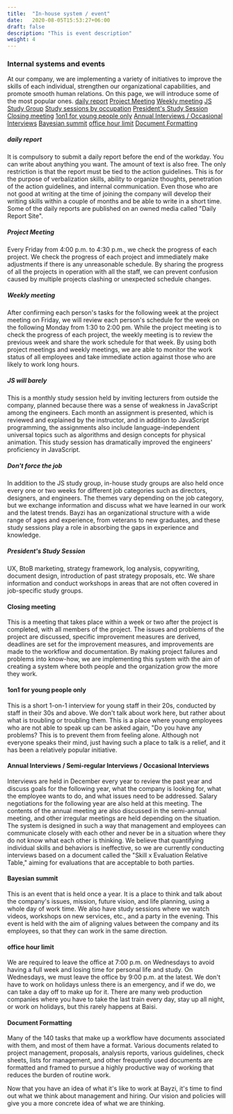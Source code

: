 ```yaml
---
title:  "In-house system / event"
date:   2020-08-05T15:53:27+06:00
draft: false
description: "This is event description"
weight: 4
---
```

<!--:::image type="content" source="../8things/1.jpg" alt-text="image":::-->
### Internal systems and events
At our company, we are implementing a variety of initiatives to improve the skills of each individual, strengthen our organizational capabilities, and promote smooth human relations. On this page, we will introduce some of the most popular ones.
[daily report](#sectionBlock1)
[Project Meeting](/#sectionBlock2)
[Weekly meeting](#sectionBlock3)
[JS Study Group](#sectionBlock4)
[Study sessions by occupation](#sectionBlock5)
[President's Study Session](#sectionBlock6)
[Closing meeting](/#sectionBlock7)
[1on1 for young people only](#sectionBlock8)
[Annual Interviews / Occasional Interviews](#sectionBlock9)
[Bayesian summit](#sectionBlock10)
[office hour limit](#sectionBlock11)
[Document Formatting](#sectionBlock12)

##### <a id="sectionBlock1"></a> daily report
It is compulsory to submit a daily report before the end of the workday. You can write about anything you want. The amount of text is also free. The only restriction is that the report must be tied to the action guidelines. This is for the purpose of verbalization skills, ability to organize thoughts, penetration of the action guidelines, and internal communication. Even those who are not good at writing at the time of joining the company will develop their writing skills within a couple of months and be able to write in a short time. Some of the daily reports are published on an owned media called "Daily Report Site".

##### <a id="sectionBlock2"></a>Project Meeting
Every Friday from 4:00 p.m. to 4:30 p.m., we check the progress of each project. We check the progress of each project and immediately make adjustments if there is any unreasonable schedule. By sharing the progress of all the projects in operation with all the staff, we can prevent confusion caused by multiple projects clashing or unexpected schedule changes.

##### <a id="sectionBlock3"></a>Weekly meeting
After confirming each person's tasks for the following week at the project meeting on Friday, we will review each person's schedule for the week on the following Monday from 1:30 to 2:00 pm. While the project meeting is to check the progress of each project, the weekly meeting is to review the previous week and share the work schedule for that week. By using both project meetings and weekly meetings, we are able to monitor the work status of all employees and take immediate action against those who are likely to work long hours.

##### <a id="sectionBlock4"></a>JS will barely
This is a monthly study session held by inviting lecturers from outside the company, planned because there was a sense of weakness in JavaScript among the engineers. Each month an assignment is presented, which is reviewed and explained by the instructor, and in addition to JavaScript programming, the assignments also include language-independent universal topics such as algorithms and design concepts for physical animation. This study session has dramatically improved the engineers' proficiency in JavaScript.
##### <a id="sectionBlock5"></a>Don't force the job
In addition to the JS study group, in-house study groups are also held once every one or two weeks for different job categories such as directors, designers, and engineers. The themes vary depending on the job category, but we exchange information and discuss what we have learned in our work and the latest trends. Bayzi has an organizational structure with a wide range of ages and experience, from veterans to new graduates, and these study sessions play a role in absorbing the gaps in experience and knowledge.

##### <a id="sectionBlock6"></a>President's Study Session
UX, BtoB marketing, strategy framework, log analysis, copywriting, document design, introduction of past strategy proposals, etc. We share information and conduct workshops in areas that are not often covered in job-specific study groups.

#### <a id="sectionBlock7"></a>Closing meeting
This is a meeting that takes place within a week or two after the project is completed, with all members of the project. The issues and problems of the project are discussed, specific improvement measures are derived, deadlines are set for the improvement measures, and improvements are made to the workflow and documentation. By making project failures and problems into know-how, we are implementing this system with the aim of creating a system where both people and the organization grow the more they work.

#### <a id="sectionBlock8"></a>1on1 for young people only
This is a short 1-on-1 interview for young staff in their 20s, conducted by staff in their 30s and above. We don't talk about work here, but rather about what is troubling or troubling them. This is a place where young employees who are not able to speak up can be asked again, "Do you have any problems? This is to prevent them from feeling alone. Although not everyone speaks their mind, just having such a place to talk is a relief, and it has been a relatively popular initiative.

#### <a id="sectionBlock9"></a>Annual Interviews / Semi-regular Interviews / Occasional Interviews
Interviews are held in December every year to review the past year and discuss goals for the following year, what the company is looking for, what the employee wants to do, and what issues need to be addressed. Salary negotiations for the following year are also held at this meeting. The contents of the annual meeting are also discussed in the semi-annual meeting, and other irregular meetings are held depending on the situation. The system is designed in such a way that management and employees can communicate closely with each other and never be in a situation where they do not know what each other is thinking. We believe that quantifying individual skills and behaviors is ineffective, so we are currently conducting interviews based on a document called the "Skill x Evaluation Relative Table," aiming for evaluations that are acceptable to both parties.

#### <a id="sectionBlock10"></a>Bayesian summit
This is an event that is held once a year. It is a place to think and talk about the company's issues, mission, future vision, and life planning, using a whole day of work time. We also have study sessions where we watch videos, workshops on new services, etc., and a party in the evening. This event is held with the aim of aligning values between the company and its employees, so that they can work in the same direction.

#### <a id="sectionBlock11"></a>office hour limit
We are required to leave the office at 7:00 p.m. on Wednesdays to avoid having a full week and losing time for personal life and study. On Wednesdays, we must leave the office by 9:00 p.m. at the latest. We don't have to work on holidays unless there is an emergency, and if we do, we can take a day off to make up for it. There are many web production companies where you have to take the last train every day, stay up all night, or work on holidays, but this rarely happens at Baisi.

#### <a id="sectionBlock12"></a>Document Formatting
Many of the 140 tasks that make up a workflow have documents associated with them, and most of them have a format. Various documents related to project management, proposals, analysis reports, various guidelines, check sheets, lists for management, and other frequently used documents are formatted and framed to pursue a highly productive way of working that reduces the burden of routine work.



Now that you have an idea of what it's like to work at Bayzi, it's time to find out what we think about management and hiring. Our vision and policies will give you a more concrete idea of what we are thinking.